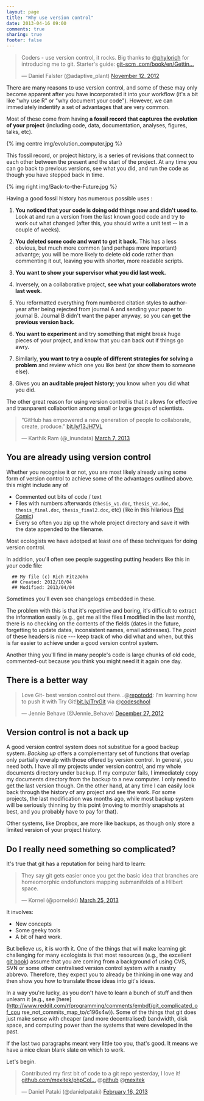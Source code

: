 ```yaml
---
layout: page
title: "Why use version control"
date: 2013-04-16 09:00
comments: true
sharing: true
footer: false
---
```


<blockquote class="twitter-tweet"><p>Coders - use version control, it rocks. 
Big thanks to @<a href="https://twitter.com/phylorich">phylorich</a> for 
introducing me to git. Starter's guide: <a href="http://t.co/LFtHf1pX" 
title="http://git-scm.com/book/en/Getting-Started-About-Version-Control">git-scm
.com/book/en/Gettin…</a></p>&mdash; Daniel Falster (@adaptive_plant) <a 
href="https://twitter.com/adaptive_plant/status/267855974637920257">November 
12, 2012</a></blockquote>
<script async src="//platform.twitter.com/widgets.js" charset="utf-8"></script>


There are many reasons to use version control, and some of these may only
become apparent after you have incorporated it into your workflow (it's a bit
like "why use R" or "why document your code").  However, we can immediately 
indentify 
a set of advantages that are very common.

Most of these come from having **a fossil record that captures the evolution of 
your project** (including 
code, data, documentation, analyses, figures, talks, etc).  

{% img centre img/evolution_computer.jpg %}


This fossil record, or project history, is
a series of revisions that connect to each other between the present
and the start of the project.  At any time you can go back to previous
versions, see what you did, and run the code as though you have stepped back in 
time.  

{% img right img/Back-to-the-Future.jpg %}

Having a good fossil history has numerous possible uses :

1. **You noticed that your code is doing odd things now and didn't used
to.** Look at and run a version from the last known good code and try
to work out what changed (after this, you should write a unit test --
in a couple of weeks).

2. **You deleted some code and want to get it back.**  This has a less
obvious, but much more common (and perhaps more important) advantge;
you will be more likely to delete old code rather than commenting it
out, leaving you with shorter, more readable scripts.

3. **You want to show your supervisor what you did last week.**

4. Inversely, on a collaborative project, **see what your collaborators
wrote last week.**

5. You reformatted everything from numbered citation styles to
author-year after being rejected from journal A and sending your paper
to journal B.  Journal B didn't want the paper anyway, so you can **get
the previous version back.**

6. **You want to experiment** and try something that might break huge
pieces of your project, and know that you can back out if things go
awry.

7. Similarly, **you want to try a couple of different strategies for
solving a problem** and review which one you like best (or show them to
someone else).

8. Gives you **an auditable project history**; you know when you did what
you did.

The other great reason for using version control is that it allows for effective
and trasnparent collabortion among small or large groups of scientists.

<blockquote class="twitter-tweet"><p>“GitHub has empowered a new generation of 
people to collaborate, create, produce.” <a href="http://t.co/aSbXZBXHkW" 
title="http://bit.ly/13JH7VL">bit.ly/13JH7VL</a></p>&mdash; Karthik Ram 
(@_inundata) <a 
href="https://twitter.com/_inundata/status/309812088103137281">March 7, 
2013</a></blockquote>
<script async src="//platform.twitter.com/widgets.js" charset="utf-8"></script>


## You are already using version control

Whether you recognise it or not, you are most likely already using some form of 
version control to achieve some of the advantages outlined above. this might 
include any of 

* Commented out bits of code / text
* Files with numbers afterwards (`thesis_v1.doc`, `thesis_v2.doc`,
  `thesis_final.doc`, `thesis_final2.doc`, etc) (like in this hilarious 
[Phd Comic](http://www.phdcomics.com/comics/archive.php?comicid=1531))
* Every so often you zip up the whole project directory and save it with
  the date appended to the filename.
  
Most ecologists we have adotped at least one of these techniques for
doing version control.
  
In addition, you'll often see people suggesting putting headers like
this in your code file:

```
  ## My file (c) Rich FitzJohn
  ## Created: 2012/10/04
  ## Modified: 2013/04/04
```

Sometimes you'll even see changelogs embedded in these.

The problem with this is that it's repetitive and boring, it's
difficult to extract the information easily (e.g., get me all the
files **I** modified in the last month), there is no checking on the
contents of the fields (dates in the future, forgetting to update
dates, inconsistent names, email addresses).  The *point* of these
headers is nice --- keep track of who did what and when, but this is
far easier to achieve under a good version control system.

Another thing you'll find in many people's code is large chunks of old 
code, commented-out because you think you might need it it again one day.

## There is a better way


<blockquote class="twitter-tweet" data-cards="hidden"><p>Love Git- best version 
control out there...@<a href="https://twitter.com/repotodd">repotodd</a>: I'm 
learning how to push it with Try Git!<a href="http://t.co/zZyWQE27" 
title="http://bit.ly/TryGit">bit.ly/TryGit</a> via @<a 
href="https://twitter.com/codeschool">codeschool</a></p>&mdash; Jennie Behave 
(@Jennie_Behave) <a 
href="https://twitter.com/Jennie_Behave/status/284421029017841665">December 27, 
2012</a></blockquote>
<script async src="//platform.twitter.com/widgets.js" charset="utf-8"></script>

## Version control is not a back up

<!--
It appears that this is like a brilliant backup system, but you need a
backup too.  Backing up is a complementary set of functions that
overlap only in that there is usually some history going back.

* Back up but not git: corruption of repository, generated files that
  are not part of a repository but time consuming, installed software
  and other system issues.  It is possible (but often hard) to break
  your git repository; you might reclone from somewhere or you might
  grab the last copy of a backup.  Backup systems usually have larger
  capacity than online version control systems.

* Git but not backup: semantics around files, parallel branched
  versions of files, check out by either checkpoint or time (not just
  last time, etc).-->

A good version control system does not substitue for a good backup 
system. *Backing up* offers a complementary set of functions that
overlap only partially overalp with those offered by version control. 
In general, you need both.  I have all my projects under version
control, and my whole documents directory under backup.  If my
computer fails, I immediately copy my documents directory from the
backup to a new computer.  I only need to get the last version though.
On the other hand, at any time I can easily look back through the
history of any project and see the work.  For some projects, the last
modification was months ago, while most backup system will be
seriously thinning by this point (moving to monthly snapshots at best,
and you probably have to pay for that).

Other systems, like Dropbox, are more like backups, as though only store a 
limited version of your project history.

## Do I really need something so complicated? ##

It's true that git has a reputation for being hard to learn:

<blockquote class="twitter-tweet"><p>They say git gets easier once you get the 
basic idea that branches are homeomorphic endofunctors mapping submanifolds of 
a Hilbert space.</p>&mdash; Kornel (@pornelski) <a 
href="https://twitter.com/pornelski/status/316190292443267073">March 25, 
2013</a></blockquote>
<script async src="//platform.twitter.com/widgets.js" charset="utf-8"></script>

It involves:

* New concepts
* Some geeky tools
* A bit of hard work. 

But believe us, it is worth it. One of the things that will make learning git 
challenging for many
ecologists is that most resources (e.g., the excellent
[git book](http://git-scm.com/book/)) assume that you are coming from a
background of using CVS, SVN or some other centralised version control
system with a nastry abbrevo.  Therefore, they expect you to already be 
thinking in one way
and then show you how to translate those ideas into git's ideas.

In a way you're lucky, as you don't have to learn a bunch of stuff and
then unlearn it (e.g., see
[here](http://www.reddit.com/r/programming/comments/embdf/git_complicated_of_cou
rse_not_commits_map_to/c196s4w)).
Some of the things that git does just make sense with cheaper (and
more decentralised) bandwidth, disk space, and computing power than
the systems that were developed in the past.

If the last two paragraphs meant very little too you, that's good. It means we 
have a nice clean 
blank slate on which to work. 

Let's begin.

<blockquote class="twitter-tweet"><p>Contributed my first bit of code to a git 
repo yesterday, I love it! <a href="https://t.co/9FU2Yuxi" 
title="https://github.com/mexitek/phpColors">github.com/mexitek/phpCol…</a> @<a 
href="https://twitter.com/github">github</a> @<a 
href="https://twitter.com/mexitek">mexitek</a></p>&mdash; Daniel Pataki 
(@danielpataki) <a 
href="https://twitter.com/danielpataki/status/302812382298779648">February 16, 
2013</a></blockquote>
<script async src="//platform.twitter.com/widgets.js" charset="utf-8"></script>
